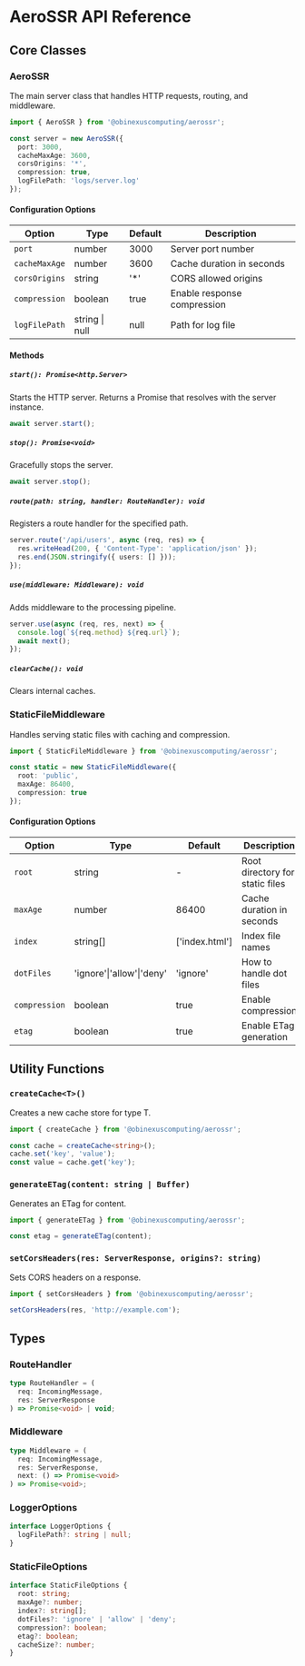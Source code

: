 # AeroSSR API Reference

## Core Classes

### AeroSSR

The main server class that handles HTTP requests, routing, and middleware.

```typescript
import { AeroSSR } from '@obinexuscomputing/aerossr';

const server = new AeroSSR({
  port: 3000,
  cacheMaxAge: 3600,
  corsOrigins: '*',
  compression: true,
  logFilePath: 'logs/server.log'
});
```

#### Configuration Options

| Option | Type | Default | Description |
|--------|------|---------|-------------|
| `port` | number | 3000 | Server port number |
| `cacheMaxAge` | number | 3600 | Cache duration in seconds |
| `corsOrigins` | string | '*' | CORS allowed origins |
| `compression` | boolean | true | Enable response compression |
| `logFilePath` | string \| null | null | Path for log file |

#### Methods

##### `start(): Promise<http.Server>`
Starts the HTTP server. Returns a Promise that resolves with the server instance.

```typescript
await server.start();
```

##### `stop(): Promise<void>`
Gracefully stops the server.

```typescript
await server.stop();
```

##### `route(path: string, handler: RouteHandler): void`
Registers a route handler for the specified path.

```typescript
server.route('/api/users', async (req, res) => {
  res.writeHead(200, { 'Content-Type': 'application/json' });
  res.end(JSON.stringify({ users: [] }));
});
```

##### `use(middleware: Middleware): void`
Adds middleware to the processing pipeline.

```typescript
server.use(async (req, res, next) => {
  console.log(`${req.method} ${req.url}`);
  await next();
});
```

##### `clearCache(): void`
Clears internal caches.

### StaticFileMiddleware

Handles serving static files with caching and compression.

```typescript
import { StaticFileMiddleware } from '@obinexuscomputing/aerossr';

const static = new StaticFileMiddleware({
  root: 'public',
  maxAge: 86400,
  compression: true
});
```

#### Configuration Options

| Option | Type | Default | Description |
|--------|------|---------|-------------|
| `root` | string | - | Root directory for static files |
| `maxAge` | number | 86400 | Cache duration in seconds |
| `index` | string[] | ['index.html'] | Index file names |
| `dotFiles` | 'ignore'\|'allow'\|'deny' | 'ignore' | How to handle dot files |
| `compression` | boolean | true | Enable compression |
| `etag` | boolean | true | Enable ETag generation |

## Utility Functions

### `createCache<T>()`
Creates a new cache store for type T.

```typescript
import { createCache } from '@obinexuscomputing/aerossr';

const cache = createCache<string>();
cache.set('key', 'value');
const value = cache.get('key');
```

### `generateETag(content: string | Buffer)`
Generates an ETag for content.

```typescript
import { generateETag } from '@obinexuscomputing/aerossr';

const etag = generateETag(content);
```

### `setCorsHeaders(res: ServerResponse, origins?: string)`
Sets CORS headers on a response.

```typescript
import { setCorsHeaders } from '@obinexuscomputing/aerossr';

setCorsHeaders(res, 'http://example.com');
```

## Types

### RouteHandler
```typescript
type RouteHandler = (
  req: IncomingMessage,
  res: ServerResponse
) => Promise<void> | void;
```

### Middleware
```typescript
type Middleware = (
  req: IncomingMessage,
  res: ServerResponse,
  next: () => Promise<void>
) => Promise<void>;
```

### LoggerOptions
```typescript
interface LoggerOptions {
  logFilePath?: string | null;
}
```

### StaticFileOptions
```typescript
interface StaticFileOptions {
  root: string;
  maxAge?: number;
  index?: string[];
  dotFiles?: 'ignore' | 'allow' | 'deny';
  compression?: boolean;
  etag?: boolean;
  cacheSize?: number;
}
```